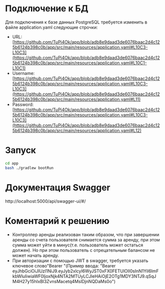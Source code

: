 # Подключение к БД
Для подключения к базе данных PostgreSQL требуется изменить в файле application.yaml следующие строчки:
* URL: [https://github.com/TuPi4Ok/app/blob/adb8e9daad3de6076baac2d4c125b6124b398c0b/app/src/main/resources/application.yaml#L10C3-L10C3](https://github.com/TuPi4Ok/app/blob/adb8e9daad3de6076baac2d4c125b6124b398c0b/app/src/main/resources/application.yaml#L10C1-L10C1)
* Username: [https://github.com/TuPi4Ok/app/blob/adb8e9daad3de6076baac2d4c125b6124b398c0b/app/src/main/resources/application.yaml#L10C3-L10C3](https://github.com/TuPi4Ok/app/blob/adb8e9daad3de6076baac2d4c125b6124b398c0b/app/src/main/resources/application.yaml#L11)
* Password: [https://github.com/TuPi4Ok/app/blob/adb8e9daad3de6076baac2d4c125b6124b398c0b/app/src/main/resources/application.yaml#L10C3-L10C3](https://github.com/TuPi4Ok/app/blob/adb8e9daad3de6076baac2d4c125b6124b398c0b/app/src/main/resources/application.yaml#L12)
# Запуск
```sh
cd app
bash ./gradlew bootRun
```
# Документация Swagger
http://localhost:5000/api/swagger-ui/#/
# Коментарий к решению
* Контроллер аренды реализован таким образом, что при завершении аренды со счета пользователя снимается сумма за аренду, при этом сумма может уйти в минус(т.е. пользователь может остаться должен). Но при этом пользователь с отрецательным балансом не может начать аренду.
* При авторизации с помощью JWT в swagger, требуется указать ключевое слово"Bearer "(Пример ввода: "Bearer eyJhbGciOiJIUzI1NiJ9.eyJyb2xlcyI6WyJST0xFX0FETUlOIl0sInN1YiI6ImFkbWluIiwiaWF0IjoxNjk4NTA2MTUyLCJleHAiOjE2OTg1MDY3NTJ9.qSqJM4H27y15hIxBl3ZvnsMacetq4MslDjnNQDaMs0o")